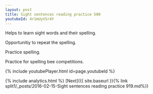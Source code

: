 ```yaml
---
layout: post
title: Sight sentences reading practice 500
youtubeId: 4r1mUyVSr4Y
---
```

 
 
Helps to learn sight words and their spelling.

Opportunitiy to repeat the spelling. 

Practice spelling. 
 
Practice for spelling bee competitions. 
 
{% include youtubePlayer.html id=page.youtubeId %}
 
 
{% include analytics.html %} 
[Next]({{ site.baseurl }}{% link  split1/_posts/2016-02-15-Sight sentences reading practice 919.md%})
 
